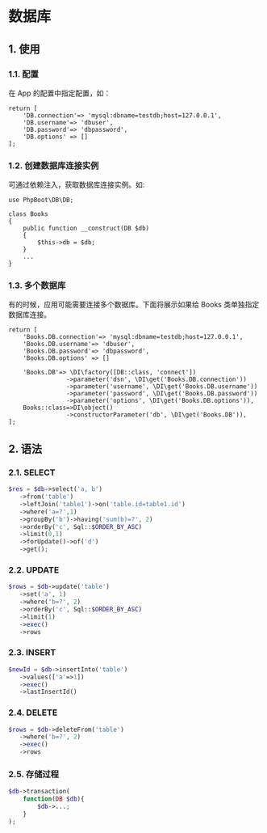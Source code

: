 # 数据库

## 1. 使用

### 1.1. 配置

在 App 的配置中指定配置，如：

```
return [
    'DB.connection'=> 'mysql:dbname=testdb;host=127.0.0.1',
    'DB.username'=> 'dbuser',
    'DB.password'=> 'dbpassword',
    'DB.options' => []
];
```

### 1.2. 创建数据库连接实例

可通过依赖注入，获取数据库连接实例。如:

```
use PhpBoot\DB\DB;

class Books
{
    public function __construct(DB $db)
    {
        $this->db = $db;
    }
    ...
}
```

### 1.3. 多个数据库

有的时候，应用可能需要连接多个数据库。下面将展示如果给 Books 类单独指定数据库连接。

```
return [
    'Books.DB.connection'=> 'mysql:dbname=testdb;host=127.0.0.1',
    'Books.DB.username'=> 'dbuser',
    'Books.DB.password'=> 'dbpassword',
    'Books.DB.options' => []

    'Books.DB'=> \DI\factory([DB::class, 'connect'])
                ->parameter('dsn', \DI\get('Books.DB.connection'))
                ->parameter('username', \DI\get('Books.DB.username'))
                ->parameter('password', \DI\get('Books.DB.password'))
                ->parameter('options', \DI\get('Books.DB.options')),
    Books::class=>DI\object()
                ->constructorParameter('db', \DI\get('Books.DB')),       
];
```

## 2. 语法

### 2.1. SELECT

```PHP
$res = $db->select('a, b')
   ->from('table')
   ->leftJoin('table1')->on('table.id=table1.id')
   ->where('a=?',1)
   ->groupBy('b')->having('sum(b)=?', 2)
   ->orderBy('c', Sql::$ORDER_BY_ASC)
   ->limit(0,1)
   ->forUpdate()->of('d')
   ->get();
```

### 2.2. UPDATE

```PHP
$rows = $db->update('table')
   ->set('a', 1)
   ->where('b=?', 2)
   ->orderBy('c', Sql::$ORDER_BY_ASC)
   ->limit(1)
   ->exec()
   ->rows
```   
### 2.3. INSERT

```PHP
$newId = $db->insertInto('table')
   ->values(['a'=>1])
   ->exec()
   ->lastInsertId()
```   
    
### 2.4. DELETE

```PHP
$rows = $db->deleteFrom('table')
   ->where('b=?', 2)
   ->exec()
   ->rows
```

### 2.5. 存储过程

```PHP
$db->transaction(
	function(DB $db){
		$db->...;
	}
);
```
